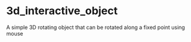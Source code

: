 ﻿# 3d_interactive_object
A simple 3D rotating object that can be rotated along a fixed point using mouse
